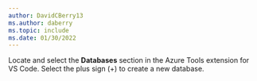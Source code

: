 ```yaml
---
author: DavidCBerry13
ms.author: daberry
ms.topic: include
ms.date: 01/30/2022
---
```

Locate and select the **Databases** section in the Azure Tools extension for VS Code.  Select the plus sign (+) to create a new database.